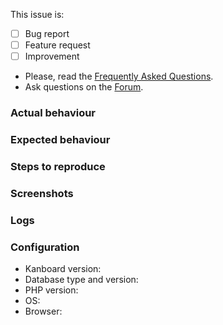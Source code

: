 This issue is:

- [ ] Bug report
- [ ] Feature request
- [ ] Improvement

- Please, read the [Frequently Asked Questions](https://docs.kanboard.org/en/latest/developer_guide/faq.html).
- Ask questions on the [Forum](https://github.com/kanboard/forum/issues).

### Actual behaviour


### Expected behaviour


### Steps to reproduce


### Screenshots


### Logs


### Configuration

- Kanboard version:
- Database type and version:
- PHP version:
- OS:
- Browser:
